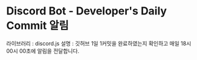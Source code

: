# Discord Bot - Developer's Daily Commit 알림
라이브러리 : discord.js
설명 : 깃허브 1일 1커밋을 완료하였는지 확인하고 매일 18시 00시 00초에 알림을 전달합니다.
